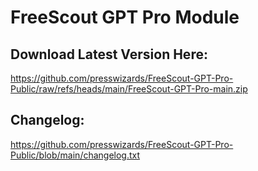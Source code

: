# FreeScout GPT Pro Module

## Download Latest Version Here:
https://github.com/presswizards/FreeScout-GPT-Pro-Public/raw/refs/heads/main/FreeScout-GPT-Pro-main.zip

## Changelog:
https://github.com/presswizards/FreeScout-GPT-Pro-Public/blob/main/changelog.txt

